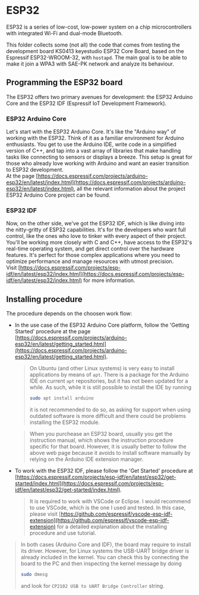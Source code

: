 # ESP32
ESP32 is a series of low-cost, low-power system on a chip microcontrollers with integrated Wi-Fi and dual-mode Bluetooth.

This folder collects some (not all) the code that comes from testing the development board KS0413 keyestudio ESP32 Core Board, based on the Espressif ESP32-WROOM-32, with `hostapd`.
The main goal is to be able to make it join a WPA3 with SAE-PK network and analyze its behaviour.

## Programming the ESP32 board
The ESP32 offers two primary avenues for development: the ESP32 Arduino Core and the ESP32 IDF (Espressif IoT Development Framework).

### ESP32 Arduino Core
Let's start with the ESP32 Arduino Core. It's like the "Arduino way" of working with the ESP32. Think of it as a familiar environment for Arduino enthusiasts.
You get to use the Arduino IDE, write code in a simplified version of C++, and tap into a vast array of libraries that make handling tasks like
connecting to sensors or displays a breeze. This setup is great for those who already love working with Arduino and want an easier transition to ESP32 development.<br>
At the page [https://docs.espressif.com/projects/arduino-esp32/en/latest/index.html](https://docs.espressif.com/projects/arduino-esp32/en/latest/index.html),
all the relevant information about the project ESP32 Arduino Core project can be found.

### ESP32 IDF
Now, on the other side, we've got the ESP32 IDF, which is like diving into the nitty-gritty of ESP32 capabilities. It's for the developers who want full control,
like the ones who love to tinker with every aspect of their project. You'll be working more closely with C and C++, have access to the ESP32's real-time operating system,
and get direct control over the hardware features. It's perfect for those complex applications where you need to optimize performance and manage resources with utmost precision.<br>
Visit [https://docs.espressif.com/projects/esp-idf/en/latest/esp32/index.html](https://docs.espressif.com/projects/esp-idf/en/latest/esp32/index.html) for more information.


## Installing procedure
The procedure depends on the choosen work flow:
- In the use case of the ESP32 Arduino Core platform, follow the 'Getting Started' procedure at the page
  [https://docs.espressif.com/projects/arduino-esp32/en/latest/getting_started.html](https://docs.espressif.com/projects/arduino-esp32/en/latest/getting_started.html).
  > On Ubuntu (and other Linux systems) is very easy to install applications by means of `apt`.
  > There is a package for the Arduino IDE on current `apt` repositories, but it has not been updated for a while. As such, while it is still possible to install the IDE by running
  > ```bash
  > sudo apt install arduino
  > ```
  > it is not recommended to do so, as asking for support when using outdated software is more difficult and there could be problems installing the ESP32 module.

  > When you purchease an ESP32 board, usually you get the instruction manual, which shows the instruction procedure specific for that board. However, it is usually better
  > to follow the above web page because it avoids to install software manually by relying on the Arduino IDE extension manager.

- To work with the ESP32 IDF, please follow the 'Get Started' procedure at [https://docs.espressif.com/projects/esp-idf/en/latest/esp32/get-started/index.html](https://docs.espressif.com/projects/esp-idf/en/latest/esp32/get-started/index.html).
  > It is required to work with VSCode or Eclipse. I would recommend to use VSCode, which is the one I used and tested.
  > In this case, please visit [https://github.com/espressif/vscode-esp-idf-extension](https://github.com/espressif/vscode-esp-idf-extension) for a detailed explanation about
  > the installing procedure and use tutorial.

> In both cases (Arduino Core and IDF), the board may require to install its driver.
> However, for Linux systems the USB-UART bridge driver is already included in the kernel.
> You can check this by connecting the board to the PC and then inspecting the kernel message by doing
> ```bash
> sudo dmesg
> ```
> and look for `CP2102 USB to UART Bridge Controller` string.
